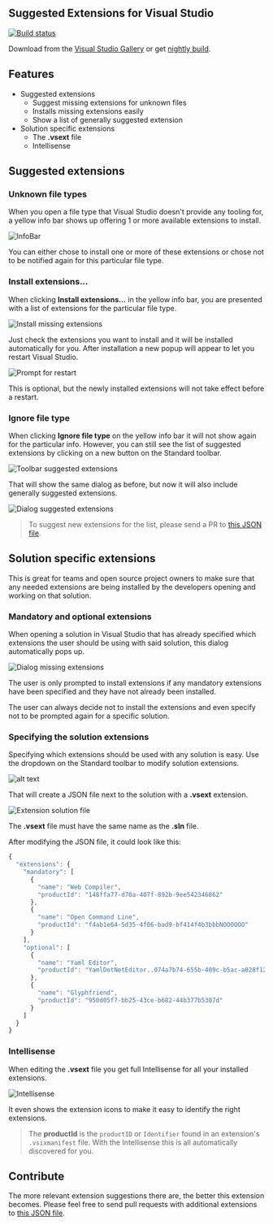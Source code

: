## Suggested Extensions for Visual Studio

[![Build status](https://ci.appveyor.com/api/projects/status/fmu7jnie15aj48j4?svg=true)](https://ci.appveyor.com/project/madskristensen/solutionextensions)

Download from the
[Visual Studio Gallery](https://visualstudiogallery.msdn.microsoft.com/3be88243-8bf1-407a-a7ca-a968d0de2d59)
or get 
[nightly build](http://vsixgallery.com/extension/51b81721-cf4e-4ce0-a595-972b1ca2a186/).

## Features

- Suggested extensions
  - Suggest missing extensions for unknown files
  - Installs missing extensions easily
  - Show a list of generally suggested extension
- Solution specific extensions
  - The **.vsext** file
  - Intellisense

## Suggested extensions

### Unknown file types

When you open a file type that Visual Studio doesn't provide
any tooling for, a yellow info bar shows up offering 1 or more
available extensions to install.

![InfoBar](art/infobar.png)

You can either chose to install one or more of these extensions
or chose not to be notified again for this particular file
type.

### Install extensions...

When clicking **Install extensions...** in the yellow info bar,
you are presented with a list of extensions for the particular
file type.

![Install missing extensions](art/dialog-install-missing.png)

Just check the extensions you want to install and it will
be installed automatically for you. After installation a new
popup will appear to let you restart Visual Studio.

![Prompt for restart](art/prompt-restart.png)

This is optional, but the newly installed extensions will not
take effect before a restart.

### Ignore file type

When clicking **Ignore file type** on the yellow info bar it
will not show again for the particular info. However, you can
still see the list of suggested extensions by clicking on a
new button on the Standard toolbar.

![Toolbar suggested extensions](art/toolbar-suggested-extensions.png)

That will show the same dialog as before, but now it will also
include generally suggested extensions.

![Dialog suggested extensions](art/dialog-suggested-extensions.png)

> To suggest new extensions for the list, please send a PR
> to [this JSON file](https://github.com/madskristensen/SolutionExtensions/blob/master/src/JSON/Schema/suggestions.json).

## Solution specific extensions

This is great for teams and open source project owners to make
sure that any needed extensions are being installed by the
developers opening and working on that solution.

### Mandatory and optional extensions

When opening a solution in Visual Studio that has already
specified which extensions the user should be using with
said solution, this dialog automatically pops up.

![Dialog missing extensions](art/dialog-missing-extensions.png)

The user is only prompted to install extensions if any
mandatory extensions have been specified and they have not
already been installed. 

The user can always decide not to install the extensions and
even specify not to be prompted again for a specific solution.

### Specifying the solution extensions

Specifying which extensions should be used with any solution
is easy. Use the dropdown on the Standard toolbar to
modify solution extensions.

![alt text](art/modify-solution-extensions.png)

That will create a JSON file next to the solution with a 
**.vsext** extension.

![Extension solution file](art/vsext-on-disk.png)

The **.vsext** file must have the same name as the **.sln**
file.

After modifying the JSON file, it could look like this:

```js
{
  "extensions": {
    "mandatory": [
      {
        "name": "Web Compiler",
        "productId": "148ffa77-d70a-407f-892b-9ee542346862"
      },
      {
        "name": "Open Command Line",
        "productId": "f4ab1e64-5d35-4f06-bad9-bf414f4b3bbbNOOOOOO"
      }
    ],
    "optional": [
      {
        "name": "Yaml Editor",
        "productId": "YamlDotNetEditor..074a7b74-655b-409c-b5ac-a028f12d6e89"
      },
      {
        "name": "Glyphfriend",
        "productId": "950d05f7-bb25-43ce-b682-44b377b5307d"
      }
    ]
  }
}
```

### Intellisense

When editing the **.vsext** file you get full Intellisense
for all your installed extensions.

![Intellisense](art/intellisense.png)

It even shows the extension icons to make it easy to identify
the right extensions.

> The __productId__ is the `productID` or `Identifier` found
> in an extension's `.vsixmanifest` file. With the Intellisense
> this is all automatically discovered for you.

## Contribute

The more relevant extension suggestions there are, the better
this extension becomes. Please feel free to send pull requests
with additional extensions to
[this JSON file](https://github.com/madskristensen/SolutionExtensions/blob/master/src/JSON/Schema/suggestions.json).